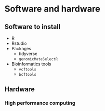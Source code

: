 # Software and hardware

## Software to install

- R
- Rstudio
- Packages
     - tidyverse
     - `genomicMateSelectR`
- Bioinformatics tools
     - `vcftools`
     - `bcftools`

## Hardware

### High performance computing
